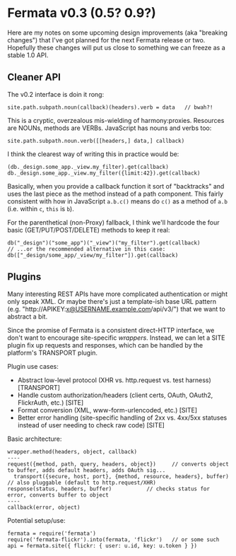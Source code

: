 # Fermata v0.3 (0.5? 0.9?) #

Here are my notes on some upcoming design improvements (aka "breaking changes") that I've got planned for the next Fermata release or two. Hopefully these changes will put us close to something we can freeze as a stable 1.0 API.

## Cleaner API ##

The v0.2 interface is doin it rong:

    site.path.subpath.noun(callback)(headers).verb = data	// bwah?!

This is a cryptic, overzealous mis-wielding of harmony:proxies. Resources are NOUNs, methods are VERBs. JavaScript has nouns and verbs too:

    site.path.subpath.noun.verb([[headers,] data,] callback)

I think the clearest way of writing this in practice would be:

    (db._design.some_app._view.my_filter).get(callback)
    db._design.some_app._view.my_filter({limit:42}).get(callback)

Basically, when you provide a callback function it sort of "backtracks" and uses the last piece as the method instead of a path component.
This fairly consistent with how in JavaScript `a.b.c()` means do `c()` as a method of `a.b` (i.e. within `c`, `this` is `b`).


For the parenthetical (non-Proxy) fallback, I think we'll hardcode the four basic (GET/PUT/POST/DELETE) methods to keep it real:

    db("_design")("some_app")("_view")("my_filter").get(callback)
    // ...or the recommended alternative in this case:
    db(["_design/some_app/_view/my_filter"]).get(callback)



## Plugins ##

Many interesting REST APIs have more complicated authentication or might only speak XML.
Or maybe there's just a template-ish base URL pattern (e.g. "http://APIKEY:x@USERNAME.example.com/api/v3/") that we want to abstract a bit.

Since the promise of Fermata is a consistent direct-HTTP interface, we don't want to encourage site-specific *wrappers*.
Instead, we can let a SITE plugin fix up requests and responses, which can be handled by the platform's TRANSPORT plugin.

Plugin use cases:
- Abstract low-level protocol (XHR vs. http.request vs. test harness) [TRANSPORT]
- Handle custom authorization/headers (client certs, OAuth, OAuth2, FlickrAuth, etc.) [SITE]
- Format conversion (XML, www-form-urlencoded, etc.) [SITE]
- Better error handling (site-specific handling of 2xx vs. 4xx/5xx statuses instead of user needing to check raw code) [SITE]

Basic architecture:

    wrapper.method(headers, object, callback)
    ----
    request({method, path, query, headers, object})		// converts object to buffer, adds default headers, adds OAuth sig...
      transport({secure, host, port}, {method, resource, headers}, buffer)		// also pluggable (default to http.request/XHR)
    response(status, headers, buffer)			// checks status for error, converts buffer to object
    ----
    callback(error, object)

Potential setup/use:

    fermata = require('fermata')
    require('fermata-flickr').into(fermata, 'flickr')	// or some such
    api = fermata.site({ flickr: { user: u.id, key: u.token } })
